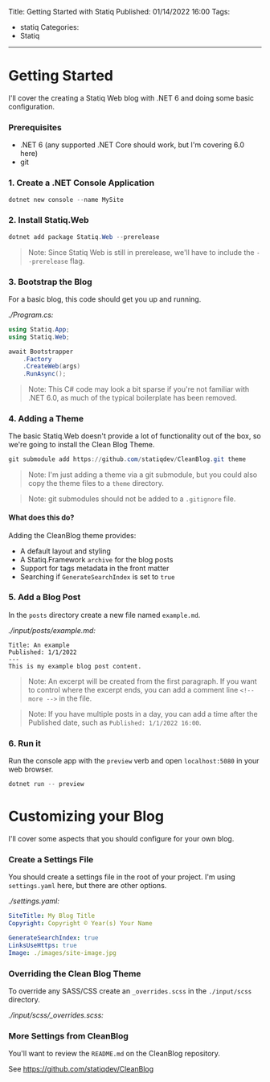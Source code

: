 Title: Getting Started with Statiq
Published: 01/14/2022 16:00
Tags:
  - statiq
Categories:
  - Statiq
---
# Getting Started

I'll cover the creating a Statiq Web blog with .NET 6 and doing some basic
configuration.

### Prerequisites

- .NET 6 (any supported .NET Core should work, but I'm covering 6.0 here)
- git

### 1. Create a .NET Console Application

```powershell
dotnet new console --name MySite
```

### 2. Install Statiq.Web

```powershell
dotnet add package Statiq.Web --prerelease
```

> Note: Since Statiq Web is still in prerelease, we'll have to include the `--prerelease`
flag.

### 3. Bootstrap the Blog

For a basic blog, this code should get you up and running.

*./Program.cs:*

```csharp
using Statiq.App;
using Statiq.Web;

await Bootstrapper
    .Factory
    .CreateWeb(args)
    .RunAsync();
```
> Note: This C# code may look a bit sparse if you're not familiar with .NET 6.0,
as much of the typical boilerplate has been removed.

### 4. Adding a Theme

The basic Statiq.Web doesn't provide a lot of functionality out of the box, so
we're going to install the Clean Blog Theme.

```powershell
git submodule add https://github.com/statiqdev/CleanBlog.git theme
```

> Note: I'm just adding a theme via a git submodule, but you could also copy the
theme files to a `theme` directory.

> Note: git submodules should not be added to a `.gitignore` file.

#### What does this do?

Adding the CleanBlog theme provides:
- A default layout and styling
- A Statiq.Framework `archive` for the blog posts
- Support for tags metadata in the front matter
- Searching if `GenerateSearchIndex` is set to `true`

### 5. Add a Blog Post

In the `posts` directory create a new file named `example.md`.

*./input/posts/example.md:*

```text
Title: An example
Published: 1/1/2022
---
This is my example blog post content.
```

> Note: An excerpt will be created from the first paragraph. If you want to
control where the excerpt ends, you can add a comment line `<!-- more -->`
in the file.

> Note: If you have multiple posts in a day, you can add a time after the
Published date, such as `Published: 1/1/2022 16:00`.

### 6. Run it

Run the console app with the `preview` verb and open `localhost:5080` in your
web browser.

```powershell
dotnet run -- preview
```


# Customizing your Blog

I'll cover some aspects that you should configure for your own blog.

### Create a Settings File

You should create a settings file in the root of your project. I'm using
`settings.yaml` here, but there are other options.

*./settings.yaml:*

```yaml
SiteTitle: My Blog Title
Copyright: Copyright © Year(s) Your Name

GenerateSearchIndex: true
LinksUseHttps: true
Image: ./images/site-image.jpg
```

### Overriding the Clean Blog Theme

To override any SASS/CSS create an `_overrides.scss` in the `./input/scss`
directory.

*./input/scss/_overrides.scss:*

### More Settings from CleanBlog

You'll want to review the `README.md` on the CleanBlog repository.

See https://github.com/statiqdev/CleanBlog
